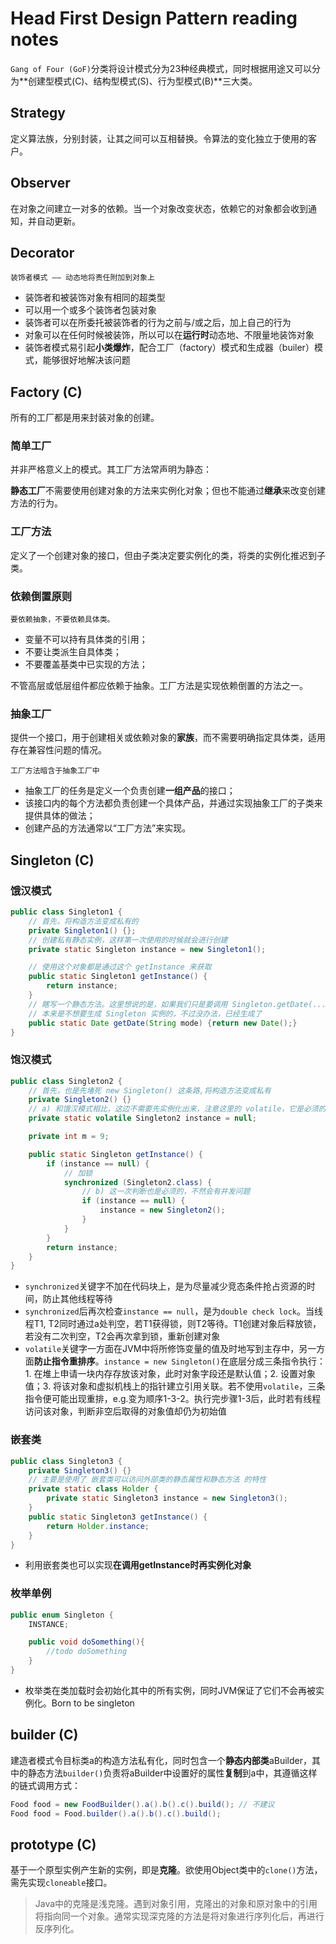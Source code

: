 # Head First Design Pattern reading notes

`Gang of Four (GoF)`分类将设计模式分为23种经典模式，同时根据用途又可以分为**创建型模式(C)、结构型模式(S)、行为型模式(B)**三大类。

## Strategy

定义算法族，分别封装，让其之间可以互相替换。令算法的变化独立于使用的客户。

## Observer

在对象之间建立一对多的依赖。当一个对象改变状态，依赖它的对象都会收到通知，并自动更新。

## Decorator

`装饰者模式 —— 动态地将责任附加到对象上`

- 装饰者和被装饰对象有相同的超类型
- 可以用一个或多个装饰者包装对象
- 装饰者可以在所委托被装饰者的行为之前与/或之后，加上自己的行为
- 对象可以在任何时候被装饰，所以可以在**运行时**动态地、不限量地装饰对象
- 装饰者模式易引起**小类爆炸**，配合工厂（factory）模式和生成器（builer）模式，能够很好地解决该问题

## Factory (C)

所有的工厂都是用来封装对象的创建。

### 简单工厂

并非严格意义上的模式。其工厂方法常声明为静态：

**静态工厂**不需要使用创建对象的方法来实例化对象；但也不能通过**继承**来改变创建方法的行为。

### 工厂方法

定义了一个创建对象的接口，但由子类决定要实例化的类，将类的实例化推迟到子类。

### 依赖倒置原则

`要依赖抽象，不要依赖具体类。`

- 变量不可以持有具体类的引用；
- 不要让类派生自具体类；
- 不要覆盖基类中已实现的方法；

不管高层或低层组件都应依赖于抽象。工厂方法是实现依赖倒置的方法之一。

### 抽象工厂

提供一个接口，用于创建相关或依赖对象的**家族**，而不需要明确指定具体类，适用存在兼容性问题的情况。

`工厂方法暗含于抽象工厂中`

- 抽象工厂的任务是定义一个负责创建**一组产品**的接口；
- 该接口内的每个方法都负责创建一个具体产品，并通过实现抽象工厂的子类来提供具体的做法；
- 创建产品的方法通常以“工厂方法”来实现。

## Singleton (C)

### 饿汉模式

```java
public class Singleton1 {
    // 首先，将构造方法变成私有的
    private Singleton1() {};
    // 创建私有静态实例，这样第一次使用的时候就会进行创建
    private static Singleton instance = new Singleton1();

    // 使用这个对象都是通过这个 getInstance 来获取
    public static Singleton1 getInstance() {
        return instance;
    }
    // 瞎写一个静态方法。这里想说的是，如果我们只是要调用 Singleton.getDate(...)，
    // 本来是不想要生成 Singleton 实例的，不过没办法，已经生成了
    public static Date getDate(String mode) {return new Date();}
}
```

### 饱汉模式

```java
public class Singleton2 {
    // 首先，也是先堵死 new Singleton() 这条路,将构造方法变成私有
    private Singleton2() {}
    // a) 和饿汉模式相比，这边不需要先实例化出来，注意这里的 volatile，它是必须的
    private static volatile Singleton2 instance = null;

    private int m = 9;

    public static Singleton getInstance() {
        if (instance == null) {
            // 加锁
            synchronized (Singleton2.class) {
                // b) 这一次判断也是必须的，不然会有并发问题
                if (instance == null) {
                    instance = new Singleton2();
                }
            }
        }
        return instance;
    }
}
```

- `synchronized`关键字不加在代码块上，是为尽量减少竞态条件抢占资源的时间，防止其他线程等待
- `synchronized`后再次检查`instance == null`，是为`double check lock`。当线程T1, T2同时通过a处判空，若T1获得锁，则T2等待。T1创建对象后释放锁，若没有二次判空，T2会再次拿到锁，重新创建对象
- `volatile`关键字一方面在JVM中将所修饰变量的值及时地写到主存中，另一方面**防止指令重排序**。`instance = new Singleton()`在底层分成三条指令执行：1. 在堆上申请一块内存存放该对象，此时对象字段还是默认值；2. 设置对象值；3. 将该对象和虚拟机栈上的指针建立引用关联。若不使用`volatile`，三条指令便可能出现重排，e.g.变为顺序1-3-2。执行完步骤1-3后，此时若有线程访问该对象，判断非空后取得的对象值却仍为初始值

### 嵌套类

```java
public class Singleton3 {
    private Singleton3() {}
    // 主要是使用了 嵌套类可以访问外部类的静态属性和静态方法 的特性
    private static class Holder {
        private static Singleton3 instance = new Singleton3();
    }
    public static Singleton3 getInstance() {
        return Holder.instance;
    }
}
```

- 利用嵌套类也可以实现**在调用getInstance时再实例化对象**

### 枚举单例

```java
public enum Singleton {
    INSTANCE;

    public void doSomething(){
        //todo doSomething
    }
}
```

- 枚举类在类加载时会初始化其中的所有实例，同时JVM保证了它们不会再被实例化。Born to be singleton

## builder (C)

建造者模式令目标类a的构造方法私有化，同时包含一个**静态内部类**aBuilder，其中的静态方法`builder()`负责将aBuilder中设置好的属性**复制**到a中，其遵循这样的链式调用方式：

```java
Food food = new FoodBuilder().a().b().c().build(); // 不建议
Food food = Food.builder().a().b().c().build();
```

## prototype (C)

基于一个原型实例产生新的实例，即是**克隆**。欲使用Object类中的`clone()`方法，需先实现`cloneable`接口。

>Java中的克隆是浅克隆。遇到对象引用，克隆出的对象和原对象中的引用将指向同一个对象。通常实现深克隆的方法是将对象进行序列化后，再进行反序列化。
